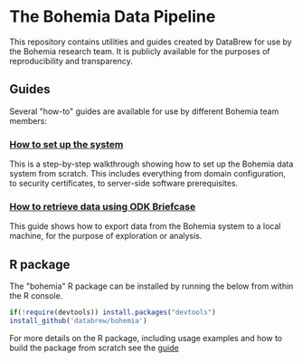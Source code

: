
The Bohemia Data Pipeline
=============================================

This repository contains utilities and guides created by DataBrew for use by the Bohemia research team. It is publicly available for the purposes of reproducibility and transparency.

Guides
------------

Several "how-to" guides are available for use by different Bohemia team members:

### [How to set up the system](guides/guide_admin_set_up.md)

This is a step-by-step walkthrough showing how to set up the Bohemia data system from scratch. This includes everything from domain configuration, to security certificates, to server-side software prerequisites.  

### [How to retrieve data using ODK Briefcase](#guides/guide_briefcase.md)

This guide shows how to export data from the Bohemia system to a local machine, for the purpose of exploration or analysis. 

R package
------------

The "bohemia" R package can be installed by running the below from within the R console.

``` r
if(!require(devtools)) install.packages("devtools")
install_github('databrew/bohemia')
```

For more details on the R package, including usage examples and how to build the package from scratch see the [guide](#guides/guide_r_package.md)
